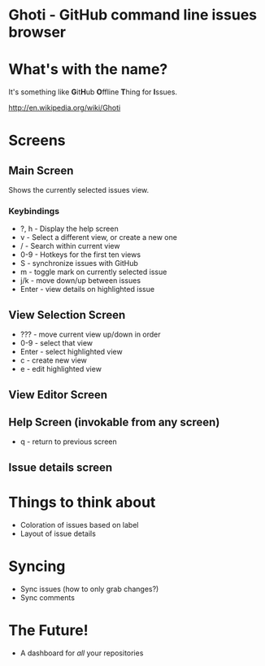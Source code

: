 # Ghoti - GitHub command line issues browser

# What's with the name?

It's something like **G**it**H**ub **O**ffline **T**hing for **I**ssues.

http://en.wikipedia.org/wiki/Ghoti

# Screens

## Main Screen

Shows the currently selected issues view.

### Keybindings

  - ?, h - Display the help screen
  - v - Select a different view, or create a new one
  - / - Search within current view
  - 0-9 - Hotkeys for the first ten views
  - S - synchronize issues with GitHub
  - m - toggle mark on currently selected issue
  - j/k - move down/up between issues
  - Enter - view details on highlighted issue

## View Selection Screen

  - ??? - move current view up/down in order
  - 0-9 - select that view
  - Enter - select highlighted view
  - c - create new view
  - e - edit highlighted view

## View Editor Screen

## Help Screen (invokable from any screen)

  - q - return to previous screen

## Issue details screen

# Things to think about

  - Coloration of issues based on label
  - Layout of issue details

# Syncing

  - Sync issues (how to only grab changes?)
  - Sync comments

# The Future!

  - A dashboard for *all* your repositories
